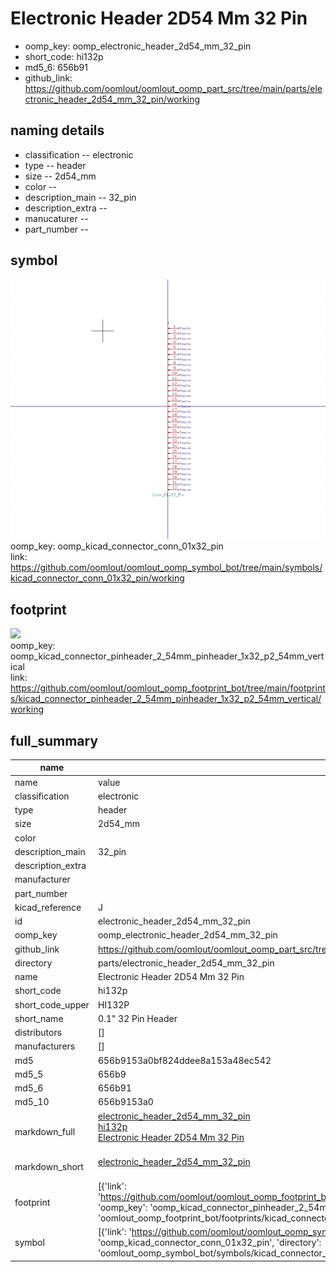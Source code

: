 # Electronic Header 2D54 Mm 32 Pin

  
* oomp_key: oomp_electronic_header_2d54_mm_32_pin 
* short_code: hi132p
* md5_6: 656b91  
* github_link: https://github.com/oomlout/oomlout_oomp_part_src/tree/main/parts/electronic_header_2d54_mm_32_pin/working  
## naming details
* classification -- electronic
* type -- header
* size -- 2d54_mm
* color -- 
* description_main -- 32_pin
* description_extra -- 
* manucaturer -- 
* part_number -- 



## symbol

![](symbol/0/working/working_600.png)  
oomp_key: oomp_kicad_connector_conn_01x32_pin  
link: https://github.com/oomlout/oomlout_oomp_symbol_bot/tree/main/symbols/kicad_connector_conn_01x32_pin/working  

## footprint

![](footprint/0/working/working_600.png)  
oomp_key: oomp_kicad_connector_pinheader_2_54mm_pinheader_1x32_p2_54mm_vertical  
link: https://github.com/oomlout/oomlout_oomp_footprint_bot/tree/main/footprints/kicad_connector_pinheader_2_54mm_pinheader_1x32_p2_54mm_vertical/working  

## full_summary
| name | value | 
| --- | --- | 
| name | value | 
| classification | electronic | 
| type | header | 
| size | 2d54_mm | 
| color |  | 
| description_main | 32_pin | 
| description_extra |  | 
| manufacturer |  | 
| part_number |  | 
| kicad_reference | J | 
| id | electronic_header_2d54_mm_32_pin | 
| oomp_key | oomp_electronic_header_2d54_mm_32_pin | 
| github_link | https://github.com/oomlout/oomlout_oomp_part_src/tree/main/parts/electronic_header_2d54_mm_32_pin/working | 
| directory | parts/electronic_header_2d54_mm_32_pin | 
| name | Electronic Header 2D54 Mm 32 Pin | 
| short_code | hi132p | 
| short_code_upper | HI132P | 
| short_name | 0.1" 32 Pin Header | 
| distributors | [] | 
| manufacturers | [] | 
| md5 | 656b9153a0bf824ddee8a153a48ec542 | 
| md5_5 | 656b9 | 
| md5_6 | 656b91 | 
| md5_10 | 656b9153a0 | 
| markdown_full | [electronic_header_2d54_mm_32_pin](https://github.com/oomlout/oomlout_oomp_part_src/tree/main/parts/electronic_header_2d54_mm_32_pin/working)<br>[hi132p](https://github.com/oomlout/oomlout_oomp_part_src/tree/main/parts/electronic_header_2d54_mm_32_pin/working)<br>[Electronic Header 2D54 Mm 32 Pin](https://github.com/oomlout/oomlout_oomp_part_src/tree/main/parts/electronic_header_2d54_mm_32_pin/working)<br><br> | 
| markdown_short | [electronic_header_2d54_mm_32_pin](https://github.com/oomlout/oomlout_oomp_part_src/tree/main/parts/electronic_header_2d54_mm_32_pin/working)<br><br> | 
| footprint | [{'link': 'https://github.com/oomlout/oomlout_oomp_footprint_bot/tree/main/foootprntss/kicad_connector_pinheader_2_54mm_pinheader_1x32_p2_54mm_vertical', 'oomp_key': 'oomp_kicad_connector_pinheader_2_54mm_pinheader_1x32_p2_54mm_vertical', 'directory': 'oomlout_oomp_footprint_bot/footprints/kicad_connector_pinheader_2_54mm_pinheader_1x32_p2_54mm_vertical//working/working.kicad_mod'}] | 
| symbol | [{'link': 'https://github.com/oomlout/oomlout_oomp_symbol_bot/tree/main/symbols/kicad_connector_conn_01x32_pin', 'oomp_key': 'oomp_kicad_connector_conn_01x32_pin', 'directory': 'oomlout_oomp_symbol_bot/symbols/kicad_connector_conn_01x32_pin//working/working.kicad_sym'}] | 
